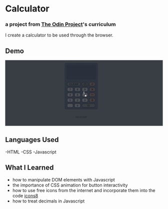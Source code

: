 # Calculator
### a project from [The Odin Project](https://theodinproject.com)'s curriculum
I create a calculator to be used through the browser. 

## Demo
![calculator](/calculator.gif)

## Languages Used
-HTML
-CSS
-Javascript

## What I Learned
- how to manipulate DOM elements with Javascript
- the importance of CSS animation for button interactivity
- how to use free icons from the internet and incorporate them into the code [icons8](https://icons8.com)
- how to treat decimals in Javascript

